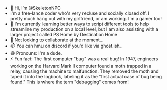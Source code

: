 - 👋 Hi, I’m @SkeletonNPC
-  I'm a free-lance coder who's very recluse and socially closed off. I pretty much hang out with my girlfriend, or am working. I'm a gamer too!
- 🌱 I'm currently learning better ways to script different tools to help streamline my production on a local level, but I am also assisting with a larger project called PS Home by Destination Home
- 💞️ Not looking to collaborate at the moment...
- 📫 You can hmu on discord if you'd like via ghost.ish_
- 😄 Pronouns: I'm a dude.
- ⚡ Fun fact: The first computer "bug" was a real bug! In 1947, engineers working on the Harvard Mark II computer found a moth trapped in a relay, causing the machine to malfunction. They removed the moth and taped it into the logbook, labeling it as the "first actual case of bug being found." This is where the term "debugging" comes from!

<!---
SkeletonNPC/SkeletonNPC is a ✨ special ✨ repository because its `README.md` (this file) appears on your GitHub profile.
You can click the Preview link to take a look at your changes.
--->
